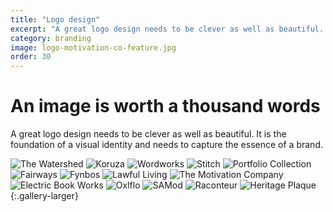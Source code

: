 ```yaml
---
title: "Logo design"
excerpt: "A great logo design needs to be clever as well as beautiful. It is the foundation of a visual identity and needs to capture the essence of a brand."
category: branding
image: logo-motivation-co-feature.jpg
order: 30
---
```


# An image is worth a&nbsp;thousand&nbsp;words

A great logo design needs to be clever as well as beautiful. It is the foundation of a visual identity and needs to capture the essence of a brand.

![The Watershed]({{site.baseurl}}/images/logo-watershed.jpg)
![Koruza]({{site.baseurl}}/images/logo-koruza.jpg)
![Wordworks]({{site.baseurl}}/images/logo-wordworks.jpg)
![Stitch]({{site.baseurl}}/images/logo-stitch.jpg)
![Portfolio Collection]({{site.baseurl}}/images/logo-portfolio.jpg)
![Fairways]({{site.baseurl}}/images/logo-fairways.jpg)
![Fynbos]({{site.baseurl}}/images/logo-fynbos.jpg)
![Lawful Living]({{site.baseurl}}/images/logo-lawful-living.jpg)
![The Motivation Company]({{site.baseurl}}/images/logo-motivation-co.jpg)
![Electric Book Works]({{site.baseurl}}/images/logo-ebw.jpg)
![Oxlflo]({{site.baseurl}}/images/logo-oxflo.jpg)
![SAMod]({{site.baseurl}}/images/logo-sa-mod.jpg)
![Raconteur]({{site.baseurl}}/images/logo-raconteur.jpg)
![Heritage Plaque]({{site.baseurl}}/images/logo-hpp.jpg)
{:.gallery-larger}
